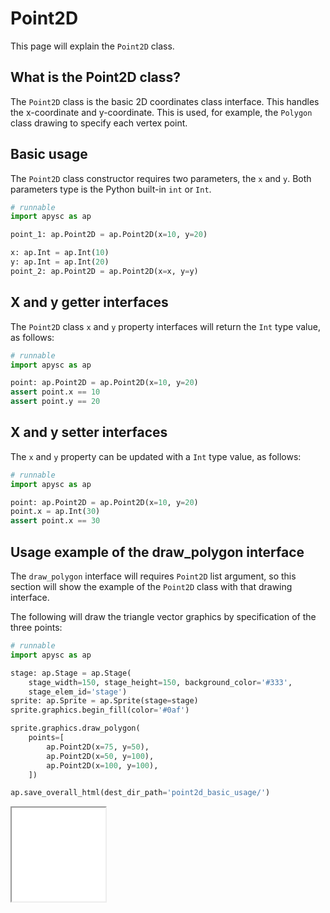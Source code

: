# Point2D

This page will explain the `Point2D` class.

## What is the Point2D class?

The `Point2D` class is the basic 2D coordinates class interface. This handles the x-coordinate and y-coordinate. This is used, for example, the `Polygon` class drawing to specify each vertex point.

## Basic usage

The `Point2D` class constructor requires two parameters, the `x` and `y`. Both parameters type is the Python built-in `int` or `Int`.

```py
# runnable
import apysc as ap

point_1: ap.Point2D = ap.Point2D(x=10, y=20)

x: ap.Int = ap.Int(10)
y: ap.Int = ap.Int(20)
point_2: ap.Point2D = ap.Point2D(x=x, y=y)
```

## X and y getter interfaces

The `Point2D` class `x` and `y` property interfaces will return the `Int` type value, as follows:

```py
# runnable
import apysc as ap

point: ap.Point2D = ap.Point2D(x=10, y=20)
assert point.x == 10
assert point.y == 20
```

## X and y setter interfaces

The `x` and `y` property can be updated with a `Int` type value, as follows:

```py
# runnable
import apysc as ap

point: ap.Point2D = ap.Point2D(x=10, y=20)
point.x = ap.Int(30)
assert point.x == 30
```

## Usage example of the draw_polygon interface

The `draw_polygon` interface will requires `Point2D` list argument, so this section will show the example of the `Point2D` class with that drawing interface.

The following will draw the triangle vector graphics by specification of the three points:

```py
# runnable
import apysc as ap

stage: ap.Stage = ap.Stage(
    stage_width=150, stage_height=150, background_color='#333',
    stage_elem_id='stage')
sprite: ap.Sprite = ap.Sprite(stage=stage)
sprite.graphics.begin_fill(color='#0af')

sprite.graphics.draw_polygon(
    points=[
        ap.Point2D(x=75, y=50),
        ap.Point2D(x=50, y=100),
        ap.Point2D(x=100, y=100),
    ])

ap.save_overall_html(dest_dir_path='point2d_basic_usage/')
```

<iframe src="static/point2d_basic_usage/index.html" width="150" height="150"></iframe>
